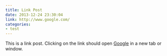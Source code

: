 ```yaml
---
title: Link Post
date: 2013-12-24 23:30:04
link: http://www.google.com/
categories:
- test
---
```


This is a link post. Clicking on the link should open [Google](http://www.google.com/) in a new tab or window.
